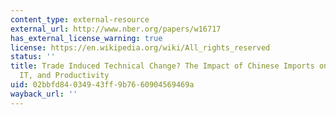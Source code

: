 ```yaml
---
content_type: external-resource
external_url: http://www.nber.org/papers/w16717
has_external_license_warning: true
license: https://en.wikipedia.org/wiki/All_rights_reserved
status: ''
title: Trade Induced Technical Change? The Impact of Chinese Imports on Innovation,
  IT, and Productivity
uid: 02bbfd84-0349-43ff-9b76-60904569469a
wayback_url: ''
---
```

